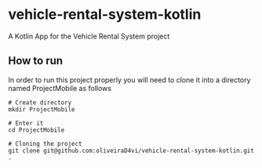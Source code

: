 # vehicle-rental-system-kotlin
A Kotlin App for the Vehicle Rental System project

## How to run
In order to run this project properly you will need to clone it into a directory named ProjectMobile as follows

```
# Create directory
mkdir ProjectMobile

# Enter it
cd ProjectMobile

# Cloning the project
git clone git@github.com:oliveiraD4vi/vehicle-rental-system-kotlin.git .
```
